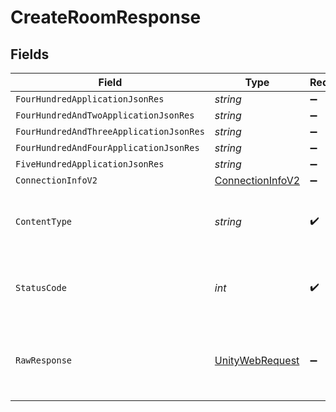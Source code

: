 # CreateRoomResponse


## Fields

| Field                                                                                                            | Type                                                                                                             | Required                                                                                                         | Description                                                                                                      |
| ---------------------------------------------------------------------------------------------------------------- | ---------------------------------------------------------------------------------------------------------------- | ---------------------------------------------------------------------------------------------------------------- | ---------------------------------------------------------------------------------------------------------------- |
| `FourHundredApplicationJsonRes`                                                                                  | *string*                                                                                                         | :heavy_minus_sign:                                                                                               | N/A                                                                                                              |
| `FourHundredAndTwoApplicationJsonRes`                                                                            | *string*                                                                                                         | :heavy_minus_sign:                                                                                               | N/A                                                                                                              |
| `FourHundredAndThreeApplicationJsonRes`                                                                          | *string*                                                                                                         | :heavy_minus_sign:                                                                                               | N/A                                                                                                              |
| `FourHundredAndFourApplicationJsonRes`                                                                           | *string*                                                                                                         | :heavy_minus_sign:                                                                                               | N/A                                                                                                              |
| `FiveHundredApplicationJsonRes`                                                                                  | *string*                                                                                                         | :heavy_minus_sign:                                                                                               | N/A                                                                                                              |
| `ConnectionInfoV2`                                                                                               | [ConnectionInfoV2](../../models/shared/ConnectionInfoV2.md)                                                      | :heavy_minus_sign:                                                                                               | N/A                                                                                                              |
| `ContentType`                                                                                                    | *string*                                                                                                         | :heavy_check_mark:                                                                                               | HTTP response content type for this operation                                                                    |
| `StatusCode`                                                                                                     | *int*                                                                                                            | :heavy_check_mark:                                                                                               | HTTP response status code for this operation                                                                     |
| `RawResponse`                                                                                                    | [UnityWebRequest](https://docs.unity3d.com/2021.3/Documentation/ScriptReference/Networking.UnityWebRequest.html) | :heavy_minus_sign:                                                                                               | Raw HTTP response; suitable for custom response parsing                                                          |